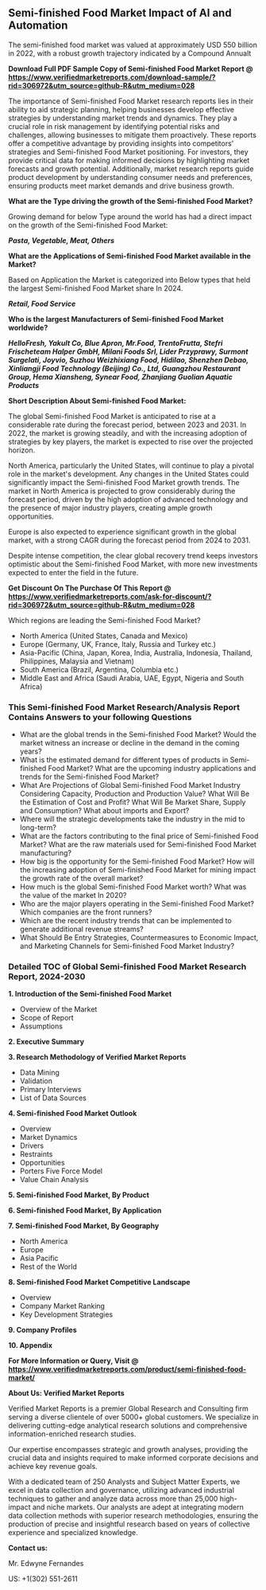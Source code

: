 <h2>Semi-finished Food Market Impact of AI and Automation</h2><p>The semi-finished food market was valued at approximately USD 550 billion in 2022, with a robust growth trajectory indicated by a Compound Annualt</p><p id="" class=""><strong>Download Full PDF Sample Copy of Semi-finished Food Market Report @ <a href="https://www.verifiedmarketreports.com/download-sample/?rid=306972&utm_source=github-R&utm_medium=028" target="_blank">https://www.verifiedmarketreports.com/download-sample/?rid=306972&utm_source=github-R&utm_medium=028</a></strong></p><p>The importance of&nbsp;Semi-finished Food Market research reports lies in their ability to aid strategic planning, helping businesses develop effective strategies by understanding market trends and dynamics. They play a crucial role in risk management by identifying potential risks and challenges, allowing businesses to mitigate them proactively. These reports offer a competitive advantage by providing insights into competitors' strategies and Semi-finished Food Market positioning. For investors, they provide critical data for making informed decisions by highlighting market forecasts and growth potential. Additionally, market research reports guide product development by understanding consumer needs and preferences, ensuring products meet market demands and drive business growth.</p><p><strong>What are the&nbsp;Type driving the growth of the Semi-finished Food Market?</strong></p><p id="" class="">Growing demand for below Type around the world has had a direct impact on the growth of the Semi-finished Food Market:</p><em><strong>Pasta, Vegetable, Meat, Others</strong></em></p><strong>What are the&nbsp;Applications&nbsp;of Semi-finished Food Market available in the Market?</strong></p><p id="" class="">Based on Application the Market is categorized into Below types that held the largest Semi-finished Food Market share In 2024.</p><em><strong>Retail, Food Service</strong></em></p><strong>Who is the largest Manufacturers of Semi-finished Food Market worldwide?</strong></p><p><em><strong>HelloFresh, Yakult Co, Blue Apron, Mr.Food, TrentoFrutta, Stefri Frischeteam Halper GmbH, Milani Foods Srl, Lider Przyprawy, Surmont Surgelati, Joyvio, Suzhou Weizhixiang Food, Hidilao, Shenzhen Debao, Xinliangji Food Technology (Beijing) Co., Ltd, Guangzhou Restaurant Group, Hema Xiansheng, Synear Food, Zhanjiang Guolian Aquatic Products</strong></em></p><p id="" class=""><strong>Short Description About Semi-finished Food Market:</strong></p><p>The global Semi-finished Food Market is anticipated to rise at a considerable rate during the forecast period, between 2023 and 2031. In 2022, the market is growing steadily, and with the increasing adoption of strategies by key players, the market is expected to rise over the projected horizon.</p><p>North America, particularly the United States, will continue to play a pivotal role in the market's development. Any changes in the United States could significantly impact the Semi-finished Food Market growth trends. The market in North America is projected to grow considerably during the forecast period, driven by the high adoption of advanced technology and the presence of major industry players, creating ample growth opportunities.</p><p>Europe is also expected to experience significant growth in the global market, with a strong CAGR during the forecast period from 2024 to 2031.</p><p>Despite intense competition, the clear global recovery trend keeps investors optimistic about the Semi-finished Food Market, with more new investments expected to enter the field in the future.</p><p id="" class=""><strong>Get Discount On The Purchase Of This Report @ <a href="https://www.verifiedmarketreports.com/ask-for-discount/?rid=306972&utm_source=github-R&utm_medium=028" target="_blank">https://www.verifiedmarketreports.com/ask-for-discount/?rid=306972&utm_source=github-R&utm_medium=028</a></strong></p>Which regions are leading the Semi-finished Food Market?</p><ul><li>North America (United States, Canada and Mexico)</li><li>Europe (Germany, UK, France, Italy, Russia and Turkey etc.)</li><li>Asia-Pacific (China, Japan, Korea, India, Australia, Indonesia, Thailand, Philippines, Malaysia and Vietnam)</li><li>South America (Brazil, Argentina, Columbia etc.)</li><li>Middle East and Africa (Saudi Arabia, UAE, Egypt, Nigeria and South Africa)</li></ul><h3 id="" class="">This Semi-finished Food Market Research/Analysis Report Contains Answers to your following Questions</h3><ul><li>What are the global trends in the Semi-finished Food Market? Would the market witness an increase or decline in the demand in the coming years?</li><li>What is the estimated demand for different types of products in Semi-finished Food Market? What are the upcoming industry applications and trends for the Semi-finished Food Market?</li><li>What Are Projections of Global Semi-finished Food Market Industry Considering Capacity, Production and Production Value? What Will Be the Estimation of Cost and Profit? What Will Be Market Share, Supply and Consumption? What about imports and Export?</li><li>Where will the strategic developments take the industry in the mid to long-term?</li><li>What are the factors contributing to the final price of Semi-finished Food Market? What are the raw materials used for Semi-finished Food Market manufacturing?</li><li>How big is the opportunity for the Semi-finished Food Market? How will the increasing adoption of Semi-finished Food Market for mining impact the growth rate of the overall market?</li><li>How much is the global Semi-finished Food Market worth? What was the value of the market In 2020?</li><li>Who are the major players operating in the Semi-finished Food Market? Which companies are the front runners?</li><li>Which are the recent industry trends that can be implemented to generate additional revenue streams?</li><li>What Should Be Entry Strategies, Countermeasures to Economic Impact, and Marketing Channels for Semi-finished Food Market Industry?</li></ul><h3 id="" class="">Detailed TOC of Global Semi-finished Food Market Research Report, 2024-2030</h3><p id="" class=""><strong>1. Introduction of the Semi-finished Food Market</strong></p><ul><li>Overview of the Market</li><li>Scope of Report</li><li>Assumptions</li></ul><p id="" class=""><strong>2. Executive Summary</strong></p><p id="" class=""><strong>3. Research Methodology of Verified Market Reports</strong></p><ul><li>Data Mining</li><li>Validation</li><li>Primary Interviews</li><li>List of Data Sources</li></ul><p id="" class=""><strong>4. Semi-finished Food Market Outlook</strong></p><ul><li>Overview</li><li>Market Dynamics</li><li>Drivers</li><li>Restraints</li><li>Opportunities</li><li>Porters Five Force Model</li><li>Value Chain Analysis</li></ul><p id="" class=""><strong>5. Semi-finished Food Market, By Product</strong></p><p id="" class=""><strong>6. Semi-finished Food Market, By Application</strong></p><p id="" class=""><strong>7. Semi-finished Food Market, By Geography</strong></p><ul><li>North America</li><li>Europe</li><li>Asia Pacific</li><li>Rest of the World</li></ul><p id="" class=""><strong>8. Semi-finished Food Market Competitive Landscape</strong></p><ul><li>Overview</li><li>Company Market Ranking</li><li>Key Development Strategies</li></ul><p id="" class=""><strong>9. Company Profiles</strong></p><p id="" class=""><strong>10. Appendix</strong></p><p id="" class=""><strong>For More Information or Query, Visit @ <a href="https://www.verifiedmarketreports.com/product/semi-finished-food-market/" target="_blank">https://www.verifiedmarketreports.com/product/semi-finished-food-market/</a></strong></p><p id="" class=""><strong>About Us: Verified Market Reports</strong></p><p id="" class="">Verified Market Reports is a premier Global Research and Consulting firm serving a diverse clientele of over 5000+ global customers. We specialize in delivering cutting-edge analytical research solutions and comprehensive information-enriched research studies.</p><p id="" class="">Our expertise encompasses strategic and growth analyses, providing the crucial data and insights required to make informed corporate decisions and achieve key revenue goals.</p><p id="" class="">With a dedicated team of 250 Analysts and Subject Matter Experts, we excel in data collection and governance, utilizing advanced industrial techniques to gather and analyze data across more than 25,000 high-impact and niche markets. Our analysts are adept at integrating modern data collection methods with superior research methodologies, ensuring the production of precise and insightful research based on years of collective experience and specialized knowledge.</p><p id="" class=""><strong>Contact us:</strong></p><p id="" class="">Mr. Edwyne Fernandes</p><p id="" class="">US: +1(302) 551-2611</p>